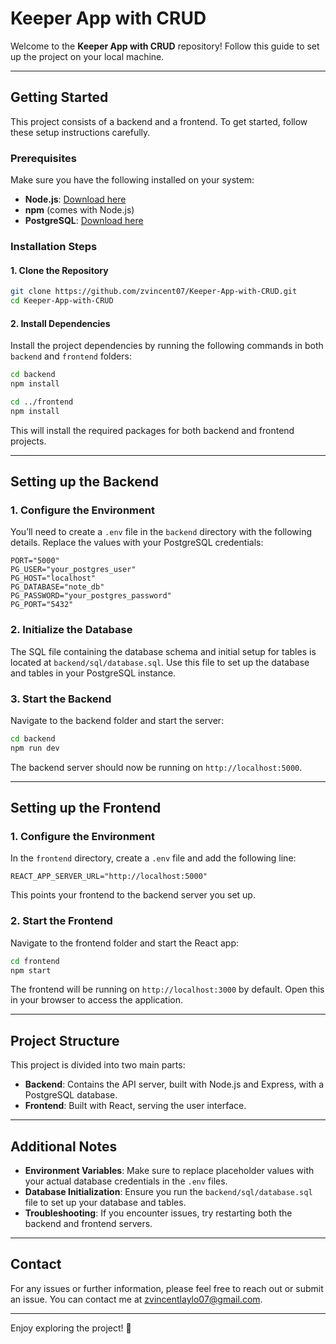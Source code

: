 
# Keeper App with CRUD

Welcome to the **Keeper App with CRUD** repository! Follow this guide to set up the project on your local machine.

---

## Getting Started

This project consists of a backend and a frontend. To get started, follow these setup instructions carefully.

### Prerequisites

Make sure you have the following installed on your system:
- **Node.js**: [Download here](https://nodejs.org/)
- **npm** (comes with Node.js)
- **PostgreSQL**: [Download here](https://www.postgresql.org/download/)

### Installation Steps

#### 1. Clone the Repository

```bash
git clone https://github.com/zvincent07/Keeper-App-with-CRUD.git
cd Keeper-App-with-CRUD
```

#### 2. Install Dependencies

Install the project dependencies by running the following commands in both `backend` and `frontend` folders:

```bash
cd backend
npm install

cd ../frontend
npm install
```

This will install the required packages for both backend and frontend projects.

---

## Setting up the Backend

### 1. Configure the Environment

You’ll need to create a `.env` file in the `backend` directory with the following details. Replace the values with your PostgreSQL credentials:

```plaintext
PORT="5000"
PG_USER="your_postgres_user"
PG_HOST="localhost"
PG_DATABASE="note_db"
PG_PASSWORD="your_postgres_password"
PG_PORT="5432"
```

### 2. Initialize the Database

The SQL file containing the database schema and initial setup for tables is located at `backend/sql/database.sql`. 
Use this file to set up the database and tables in your PostgreSQL instance.


### 3. Start the Backend

Navigate to the backend folder and start the server:

```bash
cd backend
npm run dev
```

The backend server should now be running on `http://localhost:5000`.

---

## Setting up the Frontend

### 1. Configure the Environment

In the `frontend` directory, create a `.env` file and add the following line:

```plaintext
REACT_APP_SERVER_URL="http://localhost:5000"
```

This points your frontend to the backend server you set up.

### 2. Start the Frontend

Navigate to the frontend folder and start the React app:

```bash
cd frontend
npm start
```

The frontend will be running on `http://localhost:3000` by default. Open this in your browser to access the application.

---

## Project Structure

This project is divided into two main parts:

- **Backend**: Contains the API server, built with Node.js and Express, with a PostgreSQL database.
- **Frontend**: Built with React, serving the user interface.

---

## Additional Notes

- **Environment Variables**: Make sure to replace placeholder values with your actual database credentials in the `.env` files.
- **Database Initialization**: Ensure you run the `backend/sql/database.sql` file to set up your database and tables.
- **Troubleshooting**: If you encounter issues, try restarting both the backend and frontend servers.

---

## Contact

For any issues or further information, please feel free to reach out or submit an issue.
You can contact me at [zvincentlaylo07@gmail.com](mailto:zvincentlaylo07@gmail.com).

---

Enjoy exploring the project! 🚀
